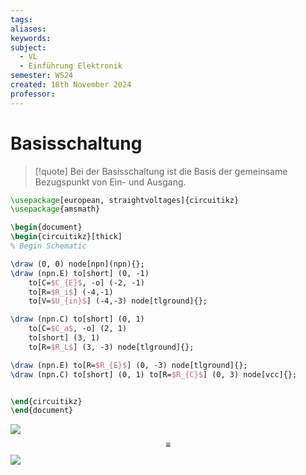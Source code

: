```yaml
---
tags: 
aliases: 
keywords: 
subject:
  - VL
  - Einführung Elektronik
semester: WS24
created: 18th November 2024
professor:
---
```

 
# Basisschaltung

> [!quote] Bei der Basisschaltung ist die Basis der gemeinsame Bezugspunkt von Ein- und Ausgang. 


```tikz
\usepackage[european, straightvoltages]{circuitikz}
\usepackage{amsmath}

\begin{document}
\begin{circuitikz}[thick]
% Begin Schematic

\draw (0, 0) node[npn](npn){};
\draw (npn.E) to[short] (0, -1)
    to[C=$C_{E}$, -o] (-2, -1)
    to[R=$R_i$] (-4,-1)
    to[V=$U_{in}$] (-4,-3) node[tlground]{};

\draw (npn.C) to[short] (0, 1)
    to[C=$C_a$, -o] (2, 1)
    to[short] (3, 1)
    to[R=$R_L$] (3, -3) node[tlground]{};

\draw (npn.E) to[R=$R_{E}$] (0, -3) node[tlground]{};
\draw (npn.C) to[short] (0, 1) to[R=$R_{C}$] (0, 3) node[vcc]{};


\end{circuitikz}
\end{document}
```

![](assets/Pasted%20image%2020241118041331.png)
$$
\equiv
$$
![](assets/Pasted%20image%2020241118042259.png)

